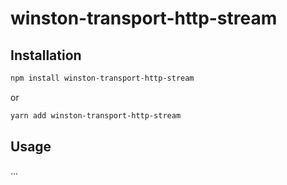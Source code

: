 # winston-transport-http-stream

## Installation

```bash
npm install winston-transport-http-stream
```

or

```bash
yarn add winston-transport-http-stream
```

## Usage

...
